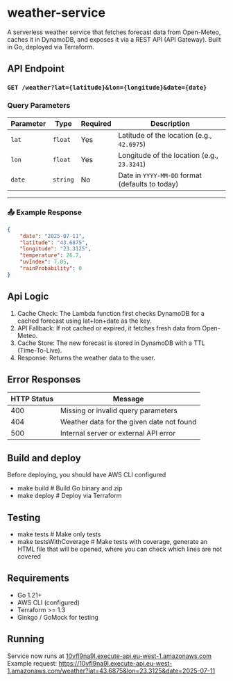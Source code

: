 # weather-service

A serverless weather service that fetches forecast data from Open-Meteo, caches it in DynamoDB, and exposes it via a REST API (API Gateway). Built in Go, deployed via Terraform.

## API Endpoint
### `GET /weather?lat={latitude}&lon={longitude}&date={date}`

### Query Parameters

| Parameter | Type     | Required | Description                                                  |
|-----------|----------|----------|--------------------------------------------------------------|
| `lat`     | `float`  | Yes      | Latitude of the location (e.g., `42.6975`)                  |
| `lon`     | `float`  | Yes      | Longitude of the location (e.g., `23.3241`)                 |
| `date`    | `string` | No       | Date in `YYYY-MM-DD` format (defaults to today)             |

---

### 📤 Example Response

```json
{
    "date": "2025-07-11",
    "latitude": "43.6875",
    "longitude": "23.3125",
    "temperature": 26.7,
    "uvIndex": 7.05,
    "rainProbability": 0
}
```

## Api Logic
1. Cache Check: The Lambda function first checks DynamoDB for a cached forecast using lat+lon+date as the key.
2. API Fallback: If not cached or expired, it fetches fresh data from Open-Meteo.
3. Cache Store: The new forecast is stored in DynamoDB with a TTL (Time-To-Live).
4. Response: Returns the weather data to the user.

## Error Responses

| HTTP Status | Message                                   |
| ----------- | ----------------------------------------- |
| 400         | Missing or invalid query parameters       |
| 404         | Weather data for the given date not found |
| 500         | Internal server or external API error     |

## Build and deploy
Before deploying, you should have AWS CLI configured
- make build       # Build Go binary and zip
- make deploy      # Deploy via Terraform

## Testing
- make tests             # Make only tests
- make testsWithCoverage # Make tests with coverage, generate an HTML file that will be opened, where you can check which lines are not covered

## Requirements
- Go 1.21+
- AWS CLI (configured)
- Terraform >= 1.3
- Ginkgo / GoMock for testing

## Running

Service now runs at [10vfl9na9l.execute-api.eu-west-1.amazonaws.com](10vfl9na9l.execute-api.eu-west-1.amazonaws.com) </br>
Example request: https://10vfl9na9l.execute-api.eu-west-1.amazonaws.com/weather?lat=43.6875&lon=23.3125&date=2025-07-11

